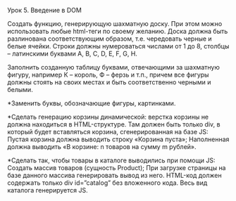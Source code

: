 Урок 5. Введение в DOM

Создать функцию, генерирующую шахматную доску. При этом можно использовать любые html-теги по своему желанию. Доска должна быть разлинована соответствующим образом, т.е. чередовать черные и белые ячейки. Строки должны нумероваться числами от 1 до 8, столбцы – латинскими буквами A, B, C, D, E, F, G, H.

Заполнить созданную таблицу буквами, отвечающими за шахматную фигуру, например К – король, Ф – ферзь и т.п., причем все фигуры должны стоять на своих местах и быть соответственно черными и белыми.

*Заменить буквы, обозначающие фигуры, картинками.

*Сделать генерацию корзины динамической: верстка корзины не должна находиться в HTML-структуре. Там должен быть только div, в который будет вставляться корзина, сгенерированная на базе JS: Пустая корзина должна выводить строку «Корзина пуста»; Наполненная должна выводить «В корзине: n товаров на сумму m рублей».

*Сделать так, чтобы товары в каталоге выводились при помощи JS: Создать массив товаров (сущность Product); При загрузке страницы на базе данного массива генерировать вывод из него. HTML-код должен содержать только div id=”catalog” без вложенного кода. Весь вид каталога генерируется JS.
